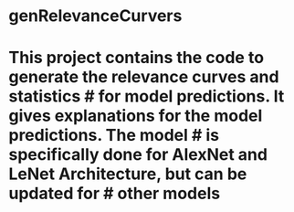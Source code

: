 # genRelevanceCurvers
# This project contains the code to generate the relevance curves and statistics # for model predictions. It gives explanations for the model predictions. The model # is specifically done for AlexNet and LeNet Architecture, but can be updated for # other models
